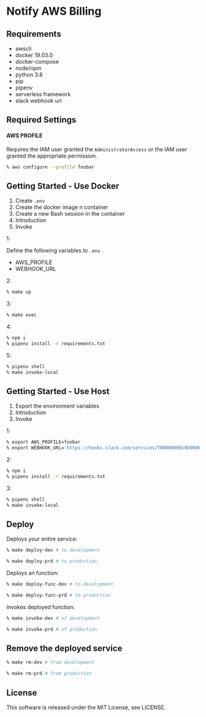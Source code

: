 # Notify AWS Billing

## Requirements

* awscli
* docker 19.03.0
* docker-compose
* node/npm
* python 3.8
* pip
* pipenv
* serverless framework
* slack webhook url

## Required Settings

#### AWS PROFILE

Requires the IAM user granted the `AdministratorAccess` or the IAM user granted the appropriate permission.

```sh
% aws configure --profile foobar
```

## Getting Started - Use Docker

1. Create `.env`
2. Create the docker image n container
3. Create a new Bash session in the container
4. Introduction
5. Invoke

1:

Define the following variables to `.env` .

* AWS_PROFILE
* WEBHOOK_URL

2:

```sh
% make up
```

3:

```sh
% make exec
```

4:

```sh
% npm i
% pipenv install -r requirements.txt
```

5:

```sh
% pipenv shell
% make invoke-local
```

## Getting Started - Use Host

1. Export the environment variables
2. Introduction
3. Invoke

1:

```sh
% export AWS_PROFILE=foobar
% export WEBHOOK_URL='https://hooks.slack.com/services/T00000000/B00000000/XXXXXXXXXXXXXXXXXXXXXXXX'
```

2:

```sh
% npm i
% pipenv install -r requirements.txt
```

3:

```sh
% pipenv shell
% make invoke-local
```

## Deploy

Deploys your entire service:

```sh
% make deploy-dev # to development

% make deploy-prd # to production.
```

Deploys an function:

```sh
% make deploy-func-dev # to development

% make deploy-func-prd # to production
```

Invokes deployed function:

```sh
% make invoke-dev # of development

% make invoke-prd # of production
```

## Remove the deployed service

```sh
% make rm-dev # from development

% make rm-prd # from production
```

## License

This software is released under the MIT License, see LICENSE.
